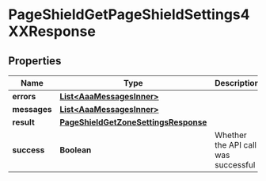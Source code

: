 

# PageShieldGetPageShieldSettings4XXResponse


## Properties

| Name | Type | Description | Notes |
|------------ | ------------- | ------------- | -------------|
|**errors** | [**List&lt;AaaMessagesInner&gt;**](AaaMessagesInner.md) |  |  |
|**messages** | [**List&lt;AaaMessagesInner&gt;**](AaaMessagesInner.md) |  |  |
|**result** | [**PageShieldGetZoneSettingsResponse**](PageShieldGetZoneSettingsResponse.md) |  |  |
|**success** | **Boolean** | Whether the API call was successful |  |



